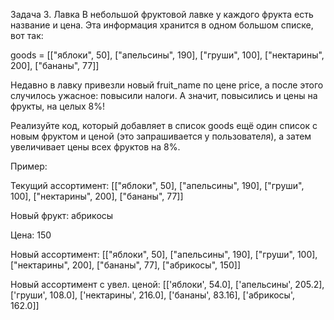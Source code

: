 Задача 3. Лавка
В небольшой фруктовой лавке у каждого фрукта есть название
и цена. Эта информация хранится в одном большом списке, вот так:

goods = [["яблоки", 50], ["апельсины", 190], ["груши", 100], 
["нектарины", 200], ["бананы", 77]]

Недавно в лавку привезли новый fruit_name по цене price,
а после этого случилось ужасное: повысили налоги. А значит,
повысились и цены на фрукты, на целых 8%!

Реализуйте код, который добавляет в список goods ещё 
один список с новым фруктом и ценой (это запрашивается у
пользователя), а затем увеличивает цены всех фруктов на 8%.

 

Пример:

Текущий ассортимент: [["яблоки", 50], ["апельсины", 190], 
["груши", 100], ["нектарины", 200], ["бананы", 77]]

 

Новый фрукт: абрикосы

Цена: 150

 

Новый ассортимент: [["яблоки", 50], ["апельсины", 190], 
["груши", 100], ["нектарины", 200], ["бананы", 77], 
["абрикосы", 150]]

 

Новый ассортимент с увел. ценой: [['яблоки', 54.0], 
['апельсины', 205.2], ['груши', 108.0], ['нектарины', 216.0], 
['бананы', 83.16], ['абрикосы', 162.0]]

